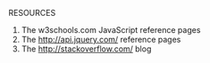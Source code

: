 RESOURCES
1) The w3schools.com JavaScript reference pages
2) The http://api.jquery.com/ reference pages
3) The http://stackoverflow.com/ blog

